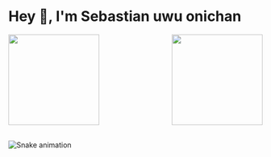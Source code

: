 <h1>Hey 👋, I'm Sebastian uwu onichan</h1>
<div>
   <img  height="180em" src="https://github-readme-stats.vercel.app/api?username=seroven&hide=issues&show_icons=true&theme=tokyonight&include_all_commits=true&count_private=true"/>
   <img align="right" height="180em" src="https://github-readme-stats.vercel.app/api/top-langs/?username=seroven&layout=compact&langs_count=16&theme=tokyonight"/>
</div>
<br>

![Snake animation](https://github.com/LuigiGF/LuigiGF/blob/output/github-contribution-grid-snake.svg)
